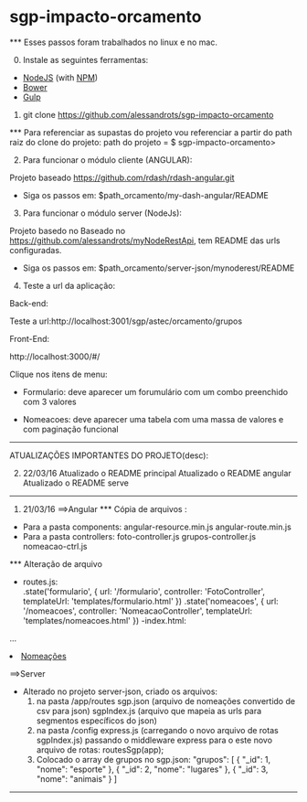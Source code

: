 # sgp-impacto-orcamento

*** Esses passos foram trabalhados no linux e no mac.

0) Instale as seguintes ferramentas:
* [NodeJS](http://nodejs.org/) (with [NPM](https://www.npmjs.org/))
* [Bower](http://bower.io)
* [Gulp](http://gulpjs.com)

1) git clone https://github.com/alessandrots/sgp-impacto-orcamento

*** Para referenciar as supastas do projeto vou referenciar a partir do path raiz do clone do projeto: 
path do projeto = $ sgp-impacto-orcamento>

2) Para funcionar o módulo cliente (ANGULAR):

Projeto baseado https://github.com/rdash/rdash-angular.git
- Siga os passos em: $path_orcamento/my-dash-angular/README

3) Para funcionar o módulo server (NodeJs):

Projeto basedo no Baseado no https://github.com/alessandrots/myNodeRestApi, tem README das urls configuradas.
- Siga os passos em: $path_orcamento/server-json/mynoderest/README

4) Teste a url da aplicação:

Back-end: 

Teste a url:http://localhost:3001/sgp/astec/orcamento/grupos

Front-End: 

http://localhost:3000/#/

Clique nos itens de menu:

- Formulario: deve aparecer um forumulário com um combo preenchido com 3 valores

- Nomeacoes: deve aparecer uma tabela com uma massa de valores e com paginação funcional





****************************************************************************************************************
ATUALIZAÇÕES IMPORTANTES DO PROJETO(desc):

2) 22/03/16
	Atualizado o README principal
	Atualizado o README angular
	Atualizado o README serve
****************************************************************************************************************
1) 21/03/16
==>Angular
*** Cópia de arquivos :
- Para a pasta components:
  	angular-resource.min.js
  	angular-route.min.js
- Para a pasta controllers:
  	foto-controller.js
  	grupos-controller.js
  	nomeacao-ctrl.js

*** Alteração de arquivo 
- routes.js:  
	.state('formulario', {
        url: '/formulario',
        controller: 'FotoController',
        templateUrl: 'templates/formulario.html'
    })
    .state('nomeacoes', {
        url: '/nomeacoes',
        controller: 'NomeacaoController',
        templateUrl: 'templates/nomeacoes.html'
    })
-index.html:
 <!-- Adicionado por causa da solução do formulario.js e do meus-servico.js -->
  <script type="text/javascript" src="components/angular-resource.min.js"></script>
  <script type="text/javascript" src="components/angular-route.min.js"></script>
  ...
  <script type="text/javascript" src="js/controllers/foto-controller.js"></script>
  <script type="text/javascript" src="js/controllers/grupos-controller.js"></script>
  <script type="text/javascript" src="js/controllers/nomeacao-ctrl.js"></script>    

  <!-- este aqui vai cair no otherwise('/') lá no routes.js -->
  <li class="sidebar-list">
    <a href="#/nomeacoes">Nomeações <span class="menu-icon fa fa-table"></span></a>
  </li>

==>Server
- Alterado no projeto server-json, criado os arquivos: 
  1) na pasta /app/routes
  	sgp.json (arquivo de nomeações convertido de csv para json)
  	sgpIndex.js (arquivo que mapeia as urls para segmentos específicos do json)
  2) na pasta /config
  	express.js (carregando o novo arquivo de rotas sgpIndex.js)
  	passando o middleware express para o este novo arquivo de rotas: routesSgp(app);
  3) Colocado o array de grupos no sgp.json:
  "grupos": [
        {
            "_id": 1,
            "nome": "esporte"
        },
        {
            "_id": 2,
            "nome": "lugares"
        },
        {
            "_id": 3,
            "nome": "animais"
        }
    ]	

****************************************************************************************************************
